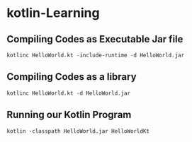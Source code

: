 # kotlin-Learning



## Compiling Codes as Executable Jar file
 
`kotlinc HelloWorld.kt -include-runtime -d HelloWorld.jar`


## Compiling Codes as a library

`kotlinc HelloWorld.kt -d HelloWorld.jar`


## Running our Kotlin Program

`kotlin -classpath HelloWorld.jar HelloWorldKt`

